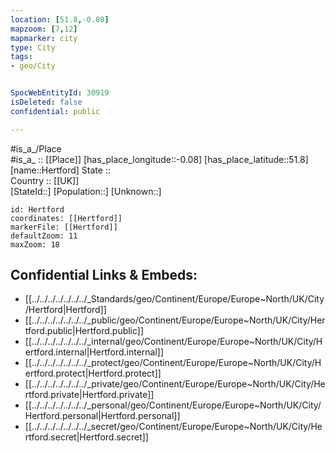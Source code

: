```yaml
---
location: [51.8,-0.08] 
mapzoom: [7,12] 
mapmarker: city 
type: City
tags:
- geo/City


SpocWebEntityId: 30919
isDeleted: false
confidential: public

---
```

#is_a_/Place  
#is_a_ :: [[Place]] 
[has_place_longitude::-0.08] 
[has_place_latitude::51.8] 
[name::Hertford] 
State ::  
Country :: [[UK]]  
[StateId::] 
[Population::] 
[Unknown::] 


```leaflet
id: Hertford
coordinates: [[Hertford]] 
markerFile: [[Hertford]] 
defaultZoom: 11 
maxZoom: 18
```


## Confidential Links & Embeds: 
- [[../../../../../../../_Standards/geo/Continent/Europe/Europe~North/UK/City/Hertford|Hertford]] 
- [[../../../../../../../_public/geo/Continent/Europe/Europe~North/UK/City/Hertford.public|Hertford.public]] 
- [[../../../../../../../_internal/geo/Continent/Europe/Europe~North/UK/City/Hertford.internal|Hertford.internal]] 
- [[../../../../../../../_protect/geo/Continent/Europe/Europe~North/UK/City/Hertford.protect|Hertford.protect]] 
- [[../../../../../../../_private/geo/Continent/Europe/Europe~North/UK/City/Hertford.private|Hertford.private]] 
- [[../../../../../../../_personal/geo/Continent/Europe/Europe~North/UK/City/Hertford.personal|Hertford.personal]] 
- [[../../../../../../../_secret/geo/Continent/Europe/Europe~North/UK/City/Hertford.secret|Hertford.secret]] 
